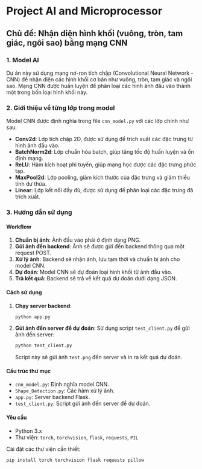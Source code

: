 # Project AI and Microprocessor

## Chủ đề: Nhận diện hình khối (vuông, tròn, tam giác, ngôi sao) bằng mạng CNN

### 1. Model AI

Dự án này sử dụng mạng nơ-ron tích chập (Convolutional Neural Network - CNN) để nhận diện các hình khối cơ bản như vuông, tròn, tam giác và ngôi sao. Mạng CNN được huấn luyện để phân loại các hình ảnh đầu vào thành một trong bốn loại hình khối này.

### 2. Giới thiệu về từng lớp trong model

Model CNN được định nghĩa trong file `cnn_model.py` với các lớp chính như sau:

- **Conv2d**: Lớp tích chập 2D, được sử dụng để trích xuất các đặc trưng từ hình ảnh đầu vào.
- **BatchNorm2d**: Lớp chuẩn hóa batch, giúp tăng tốc độ huấn luyện và ổn định mạng.
- **ReLU**: Hàm kích hoạt phi tuyến, giúp mạng học được các đặc trưng phức tạp.
- **MaxPool2d**: Lớp pooling, giảm kích thước của đặc trưng và giảm thiểu tính dư thừa.
- **Linear**: Lớp kết nối đầy đủ, được sử dụng để phân loại các đặc trưng đã trích xuất.

### 3. Hướng dẫn sử dụng

#### Workflow

1. **Chuẩn bị ảnh**: Ảnh đầu vào phải ở định dạng PNG.
2. **Gửi ảnh đến backend**: Ảnh sẽ được gửi đến backend thông qua một request POST.
3. **Xử lý ảnh**: Backend sẽ nhận ảnh, lưu tạm thời và chuẩn bị ảnh cho model CNN.
4. **Dự đoán**: Model CNN sẽ dự đoán loại hình khối từ ảnh đầu vào.
5. **Trả kết quả**: Backend sẽ trả về kết quả dự đoán dưới dạng JSON.

#### Cách sử dụng

1. **Chạy server backend**:
   ```bash
   python app.py
   ```

2. **Gửi ảnh đến server để dự đoán**:
   Sử dụng script `test_client.py` để gửi ảnh đến server:
   ```bash
   python test_client.py
   ```

   Script này sẽ gửi ảnh `test.png` đến server và in ra kết quả dự đoán.

#### Cấu trúc thư mục

- `cnn_model.py`: Định nghĩa model CNN.
- `Shape_Detection.py`: Các hàm xử lý ảnh.
- `app.py`: Server backend Flask.
- `test_client.py`: Script gửi ảnh đến server để dự đoán.

#### Yêu cầu

- Python 3.x
- Thư viện: `torch`, `torchvision`, `flask`, `requests`, `PIL`

Cài đặt các thư viện cần thiết:
```bash
pip install torch torchvision flask requests pillow

